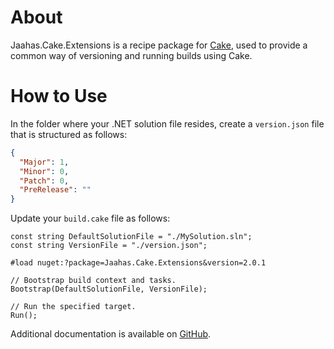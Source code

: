 # About

Jaahas.Cake.Extensions is a recipe package for [Cake](https://cakebuild.net), used to provide a common way of versioning and running builds using Cake.

# How to Use

In the folder where your .NET solution file resides, create a `version.json` file that is structured as follows:

```json
{
  "Major": 1,
  "Minor": 0,
  "Patch": 0,
  "PreRelease": ""
}
```

Update your `build.cake` file as follows:

```cake
const string DefaultSolutionFile = "./MySolution.sln";
const string VersionFile = "./version.json";

#load nuget:?package=Jaahas.Cake.Extensions&version=2.0.1

// Bootstrap build context and tasks.
Bootstrap(DefaultSolutionFile, VersionFile);

// Run the specified target.
Run();
```

Additional documentation is available on [GitHub](https://github.com/wazzamatazz/cake-recipes).
